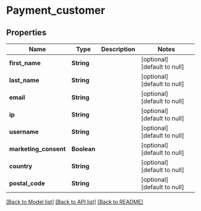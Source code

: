 # Payment_customer
## Properties

| Name | Type | Description | Notes |
|------------ | ------------- | ------------- | -------------|
| **first\_name** | **String** |  | [optional] [default to null] |
| **last\_name** | **String** |  | [optional] [default to null] |
| **email** | **String** |  | [optional] [default to null] |
| **ip** | **String** |  | [optional] [default to null] |
| **username** | **String** |  | [optional] [default to null] |
| **marketing\_consent** | **Boolean** |  | [optional] [default to null] |
| **country** | **String** |  | [optional] [default to null] |
| **postal\_code** | **String** |  | [optional] [default to null] |

[[Back to Model list]](../README.md#documentation-for-models) [[Back to API list]](../README.md#documentation-for-api-endpoints) [[Back to README]](../README.md)

